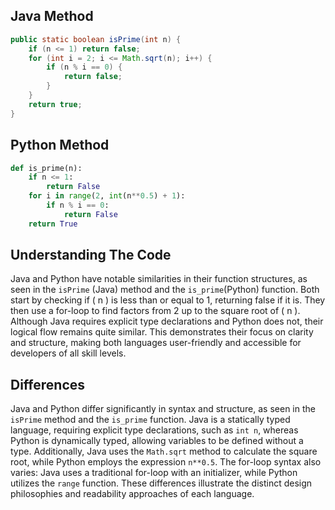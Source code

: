 ## Java Method
```java
public static boolean isPrime(int n) {
    if (n <= 1) return false;
    for (int i = 2; i <= Math.sqrt(n); i++) {
        if (n % i == 0) {
            return false;
        }
    }
    return true;
}
```
## Python Method
```python
def is_prime(n):
    if n <= 1:
        return False
    for i in range(2, int(n**0.5) + 1):
        if n % i == 0:
            return False
    return True
```

## Understanding The Code
Java and Python have notable similarities in their function structures, as seen in the `isPrime` (Java) method and the `is_prime`(Python) function. Both start by checking if \( n \) is less than or equal to 1, returning false if it is. They then use a for-loop to find factors from 2 up to the square root of \( n \). Although Java requires explicit type declarations and Python does not, their logical flow remains quite similar. This demonstrates their focus on clarity and structure, making both languages user-friendly and accessible for developers of all skill levels.

## Differences
Java and Python differ significantly in syntax and structure, as seen in the `isPrime` method and the `is_prime` function. Java is a statically typed language, requiring explicit type declarations, such as `int n`, whereas Python is dynamically typed, allowing variables to be defined without a type. Additionally, Java uses the `Math.sqrt` method to calculate the square root, while Python employs the expression `n**0.5`. The for-loop syntax also varies: Java uses a traditional for-loop with an initializer, while Python utilizes the `range` function. These differences illustrate the distinct design philosophies and readability approaches of each language.